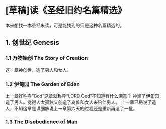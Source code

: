 # [草稿]读《圣经旧约名篇精选》

本来想找一本圣经来读，可是能找到的只是这种名篇精选的。

## 1. 创世纪 Genesis

### 1.1 万物始创 The Story of Creation

这一章神创世，造了男人和女人。

### 1.2 伊甸园 The Garden of Eden

上一章好称呼“God"这章就称呼“LORD God"不知道有什么深意？
神建了伊甸园，造了男人。觉得人太孤独又创造了鸟兽和女人来陪伴男人。
上一章已将说了造人，不知这章是详细解说上一章第六天的过程还是重新再造了一批。

### 1.3 The Disobedience of Man
